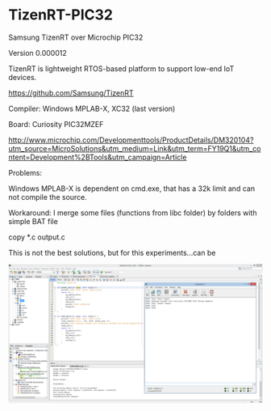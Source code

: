 # TizenRT-PIC32
Samsung TizenRT over Microchip PIC32

Version 0.000012

TizenRT is lightweight RTOS-based platform to support low-end IoT devices.

https://github.com/Samsung/TizenRT

Compiler: Windows MPLAB-X, XC32 (last version)

Board: Curiosity PIC32MZEF 

http://www.microchip.com/Developmenttools/ProductDetails/DM320104?utm_source=MicroSolutions&utm_medium=Link&utm_term=FY19Q1&utm_content=Development%2BTools&utm_campaign=Article

Problems:

Windows MPLAB-X is dependent on cmd.exe, that has a 32k limit and can not compile the source.

Workaround: I merge some files (functions from libc folder) by folders with simple BAT file

copy *.c output.c

This is not the best solutions, but for this experiments...can be

![ScreenShot](https://raw.githubusercontent.com/Wiz-IO/TizenRT-PIC32/master/TizenRT_PIC32MZ.png)


